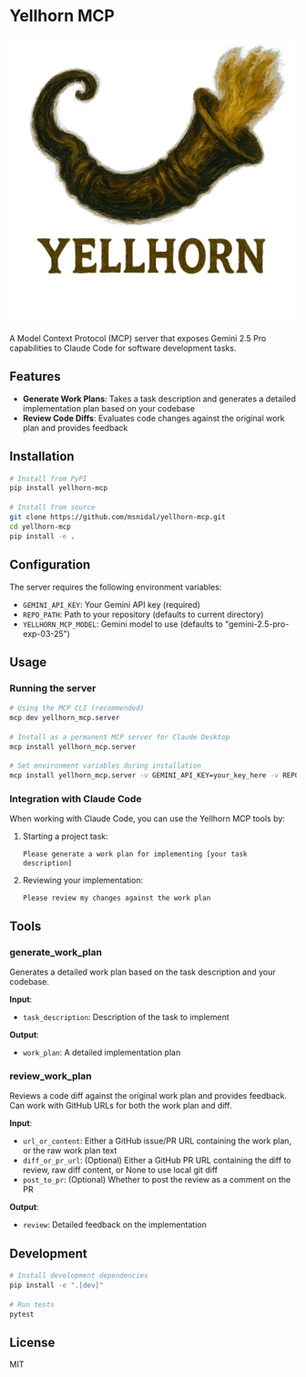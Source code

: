 # Yellhorn MCP

![Yellhorn Logo](assets/yellhorn.png)

A Model Context Protocol (MCP) server that exposes Gemini 2.5 Pro capabilities to Claude Code for software development tasks.

## Features

- **Generate Work Plans**: Takes a task description and generates a detailed implementation plan based on your codebase
- **Review Code Diffs**: Evaluates code changes against the original work plan and provides feedback

## Installation

```bash
# Install from PyPI
pip install yellhorn-mcp

# Install from source
git clone https://github.com/msnidal/yellhorn-mcp.git
cd yellhorn-mcp
pip install -e .
```

## Configuration

The server requires the following environment variables:

- `GEMINI_API_KEY`: Your Gemini API key (required)
- `REPO_PATH`: Path to your repository (defaults to current directory)
- `YELLHORN_MCP_MODEL`: Gemini model to use (defaults to "gemini-2.5-pro-exp-03-25")

## Usage

### Running the server

```bash
# Using the MCP CLI (recommended)
mcp dev yellhorn_mcp.server

# Install as a permanent MCP server for Claude Desktop
mcp install yellhorn_mcp.server

# Set environment variables during installation
mcp install yellhorn_mcp.server -v GEMINI_API_KEY=your_key_here -v REPO_PATH=/path/to/repo
```

### Integration with Claude Code

When working with Claude Code, you can use the Yellhorn MCP tools by:

1. Starting a project task:

   ```
   Please generate a work plan for implementing [your task description]
   ```

2. Reviewing your implementation:

   ```
   Please review my changes against the work plan
   ```

## Tools

### generate_work_plan

Generates a detailed work plan based on the task description and your codebase.

**Input**:

- `task_description`: Description of the task to implement

**Output**:

- `work_plan`: A detailed implementation plan

### review_work_plan

Reviews a code diff against the original work plan and provides feedback. Can work with GitHub URLs for both the work plan and diff.

**Input**:

- `url_or_content`: Either a GitHub issue/PR URL containing the work plan, or the raw work plan text
- `diff_or_pr_url`: (Optional) Either a GitHub PR URL containing the diff to review, raw diff content, or None to use local git diff
- `post_to_pr`: (Optional) Whether to post the review as a comment on the PR

**Output**:

- `review`: Detailed feedback on the implementation

## Development

```bash
# Install development dependencies
pip install -e ".[dev]"

# Run tests
pytest
```

## License

MIT
